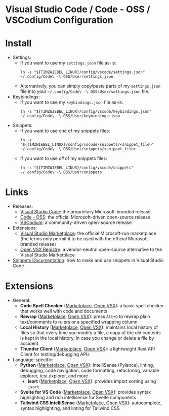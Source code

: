 # Visual Studio Code / Code - OSS / VSCodium Configuration


# Install
- Settings:
  - If you want to use my `settings.json` file as-is:
    ```shell
    ln -s "${TIMZWIEBEL_LINUX}/config/vscode/settings.json" ~/.config/Code\ -\ OSS/User/settings.json
    ```
  - Alternatively, you can simply copy/paste parts of my `settings.json` file
    into your `~/.config/Code\ -\ OSS/User/settings.json` file.
- Keybindings:
  - If you want to use my `keybindings.json` file as-is:
    ```shell
    ln -s "${TIMZWIEBEL_LINUX}/config/vscode/keybindings.json" ~/.config/Code\ -\ OSS/User/keybindings.json
    ```
- Snippets:
  - If you want to use one of my snippets files:
    ```shell
    ln -s "${TIMZWIEBEL_LINUX}/config/vscode/snippets/<snippet_file>" ~/.config/Code\ -\ OSS/User/snippets/<snippet_file>
    ```
  - If you want to use *all* of my snippets files:
    ```shell
    ln -s "${TIMZWIEBEL_LINUX}/config/vscode/snippets" ~/.config/Code\ -\ OSS/User/snippets
    ```


# Links
- Releases:
  - [Visual Studio Code](https://code.visualstudio.com): the proprietary
    Microsoft-branded release
  - [Code - OSS](https://github.com/microsoft/vscode): the official
    Microsoft-driven open-source release
  - [VSCodium](https://vscodium.com): a community-driven open-source release
- Extensions:
  - [Visual Studio Marketplace](https://marketplace.visualstudio.com/vscode):
    the official Microsoft-run marketplace (the terms only permit it to be used
    with the official Microsoft-branded release)
  - [Open VSX Registry](https://open-vsx.org): a vendor-neutral open-source
    alternative to the Visual Studio Marketplace
- [Snippets Documentation](https://code.visualstudio.com/docs/editor/userdefinedsnippets):
  how to make and use snippets in Visual Studio Code


# Extensions
- General:
  - **Code Spell Checker**
    ([Marketplace](https://marketplace.visualstudio.com/items?itemName=streetsidesoftware.code-spell-checker),
    [Open VSX](https://open-vsx.org/extension/streetsidesoftware/code-spell-checker)):
    a basic spell checker that works well with code and documents
  - **Rewrap**
    ([Marketplace](https://marketplace.visualstudio.com/items?itemName=stkb.rewrap),
    [Open VSX](https://open-vsx.org/extension/stkb/rewrap)): press `Alt+Q` to
    rewrap plain text/comments to rulers or a specified wrapping column
  - **Local History**
    ([Marketplace](https://marketplace.visualstudio.com/items?itemName=xyz.local-history),
    [Open VSX](https://open-vsx.org/extension/xyz/local-history)): maintains local
    history of files so that every time you modify a file, a copy of the old
    contents is kept in the local history, in case you change or delete a file by
    accident
  - **Thunder Client**
    ([Marketplace](https://marketplace.visualstudio.com/items?itemName=rangav.vscode-thunder-client),
    [Open VSX](https://open-vsx.org/extension/rangav/vscode-thunder-client)): a
    lightweight Rest API Client for testing/debugging APIs
- Language-specific:
  - **Python**
    ([Marketplace](https://marketplace.visualstudio.com/items?itemName=ms-python.python),
    [Open VSX](https://open-vsx.org/extension/ms-python/python)): IntelliSense
    (Pylance), linting, debugging, code navigation, code formatting,
    refactoring, variable explorer, test explorer, and more
    - **isort**
      ([Marketplace](https://marketplace.visualstudio.com/items?itemName=ms-python.isort),
      [Open VSX](https://open-vsx.org/extension/ms-python/isort)): provides
      import sorting using `isort`
  - **Svelte for VS Code**
    ([Marketplace](https://marketplace.visualstudio.com/items?itemName=svelte.svelte-vscode),
    [Open VSX](https://open-vsx.org/extension/svelte/svelte-vscode)): provides
    syntax highlighting and rich intellisense for Svelte components
  - **Tailwind CSS IntelliSense**
    ([Marketplace](https://marketplace.visualstudio.com/items?itemName=bradlc.vscode-tailwindcss),
    [Open VSX](https://open-vsx.org/extension/bradlc/vscode-tailwindcss)):
    autocomplete, syntax highlighting, and linting for Tailwind CSS

